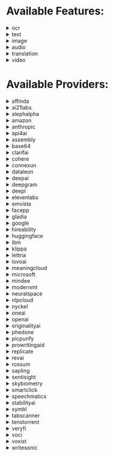 # Available Features:
<details><summary>ocr</summary>

| Subfeatures | Providers |
|----------|-------------|
| **identity_parser** | affinda |
| | amazon |
| | base64 |
| | klippa |
| | microsoft |
| | mindee |
| **invoice_parser** | affinda |
| | amazon |
| | base64 |
| | dataleon |
| | google |
| | klippa |
| | microsoft |
| | mindee |
| | rossum |
| | veryfi |
| **receipt_parser** | affinda |
| | amazon |
| | base64 |
| | dataleon |
| | google |
| | klippa |
| | microsoft |
| | mindee |
| | tabscanner |
| | veryfi |
| **resume_parser** | affinda |
| | hireability |
| | klippa |
| **custom_document_parsing_async** | amazon |
| **data_extraction** | amazon |
| | base64 |
| **ocr** | amazon |
| | api4ai |
| | base64 |
| | clarifai |
| | google |
| | microsoft |
| | sentisight |
| **ocr_async** | amazon |
| | google |
| | oneai |
| **ocr_tables_async** | amazon |
| | google |
| | microsoft |
| **bank_check_parsing** | base64 |
| | mindee |
| | veryfi |

</details>
<details><summary>text</summary>

| Subfeatures | Providers |
|----------|-------------|
| **generation** | ai21labs |
| | anthropic |
| | cohere |
| | google |
| | openai |
| **summarize** | alephalpha |
| | cohere |
| | connexun |
| | emvista |
| | huggingface |
| | meaningcloud |
| | microsoft |
| | oneai |
| | openai |
| | writesonic |
| **anonymization** | amazon |
| | emvista |
| | microsoft |
| | oneai |
| | openai |
| **entity_sentiment** | amazon |
| | google |
| **keyword_extraction** | amazon |
| | emvista |
| | ibm |
| | microsoft |
| | nlpcloud |
| | oneai |
| | openai |
| | tenstorrent |
| **named_entity_recognition** | amazon |
| | google |
| | ibm |
| | lettria |
| | microsoft |
| | neuralspace |
| | nlpcloud |
| | oneai |
| | openai |
| | tenstorrent |
| **sentiment_analysis** | amazon |
| | connexun |
| | emvista |
| | google |
| | ibm |
| | lettria |
| | microsoft |
| | nlpcloud |
| | oneai |
| | openai |
| | sapling |
| | tenstorrent |
| **syntax_analysis** | amazon |
| | emvista |
| | google |
| | ibm |
| | lettria |
| **moderation** | clarifai |
| | google |
| | microsoft |
| | openai |
| **custom_classification** | cohere |
| | openai |
| **custom_named_entity_recognition** | cohere |
| | openai |
| **embeddings** | cohere |
| | google |
| | openai |
| **spell_check** | cohere |
| | microsoft |
| | nlpcloud |
| | openai |
| | prowritingaid |
| | sapling |
| **chat** | google |
| | openai |
| | replicate |
| **code_generation** | google |
| | nlpcloud |
| | openai |
| **topic_extraction** | google |
| | ibm |
| | openai |
| | tenstorrent |
| **question_answer** | huggingface |
| | openai |
| | tenstorrent |
| **prompt_optimization** | openai |
| **search** | openai |
| **ai_detection** | originalityai |
| | sapling |
| **plagia_detection** | originalityai |

</details>
<details><summary>image</summary>

| Subfeatures | Providers |
|----------|-------------|
| **embeddings** | alephalpha |
| **question_answer** | alephalpha |
| **explicit_content** | amazon |
| | api4ai |
| | clarifai |
| | google |
| | microsoft |
| | picpurify |
| | sentisight |
| **face_compare** | amazon |
| | base64 |
| | facepp |
| **face_detection** | amazon |
| | api4ai |
| | clarifai |
| | google |
| | microsoft |
| | picpurify |
| | skybiometry |
| **face_recognition** | amazon |
| | facepp |
| | microsoft |
| **object_detection** | amazon |
| | api4ai |
| | clarifai |
| | google |
| | microsoft |
| | sentisight |
| **anonymization** | api4ai |
| **logo_detection** | api4ai |
| | clarifai |
| | google |
| | microsoft |
| | smartclick |
| **generation** | deepai |
| | openai |
| | replicate |
| | stabilityai |
| **landmark_detection** | google |
| | microsoft |
| **search** | nyckel |
| | sentisight |

</details>
<details><summary>audio</summary>

| Subfeatures | Providers |
|----------|-------------|
| **speech_to_text_async** | amazon |
| | assembly |
| | deepgram |
| | gladia |
| | google |
| | ibm |
| | microsoft |
| | neuralspace |
| | oneai |
| | openai |
| | revai |
| | speechmatics |
| | symbl |
| | voci |
| | voxist |
| **text_to_speech** | amazon |
| | elevenlabs |
| | google |
| | ibm |
| | lovoai |
| | microsoft |
| **text_to_speech_async** | lovoai |

</details>
<details><summary>translation</summary>

| Subfeatures | Providers |
|----------|-------------|
| **automatic_translation** | amazon |
| | deepl |
| | google |
| | huggingface |
| | ibm |
| | microsoft |
| | modernmt |
| | neuralspace |
| | openai |
| | phedone |
| **language_detection** | amazon |
| | google |
| | ibm |
| | microsoft |
| | modernmt |
| | neuralspace |
| | oneai |
| | openai |
| **document_translation** | deepl |
| | google |

</details>
<details><summary>video</summary>

| Subfeatures | Providers |
|----------|-------------|
| **explicit_content_detection_async** | amazon |
| | google |
| **face_detection_async** | amazon |
| | google |
| **label_detection_async** | amazon |
| | google |
| **person_tracking_async** | amazon |
| | google |
| **text_detection_async** | amazon |
| | google |
| **logo_detection_async** | google |
| **object_tracking_async** | google |

</details>


# Available Providers:
<details><summary>affinda</summary>

| Features | Subfeatures |
|----------|-------------|
| **ocr** | identity_parser |
| | invoice_parser |
| | receipt_parser |
| | resume_parser |

</details>
<details><summary>ai21labs</summary>

| Features | Subfeatures |
|----------|-------------|
| **text** | generation |

</details>
<details><summary>alephalpha</summary>

| Features | Subfeatures |
|----------|-------------|
| **image** | embeddings |
| | question_answer |
| **text** | summarize |

</details>
<details><summary>amazon</summary>

| Features | Subfeatures |
|----------|-------------|
| **audio** | speech_to_text_async |
| | text_to_speech |
| **image** | explicit_content |
| | face_compare |
| | face_detection |
| | face_recognition |
| | object_detection |
| **ocr** | custom_document_parsing_async |
| | data_extraction |
| | identity_parser |
| | invoice_parser |
| | ocr |
| | ocr_async |
| | ocr_tables_async |
| | receipt_parser |
| **text** | anonymization |
| | entity_sentiment |
| | keyword_extraction |
| | named_entity_recognition |
| | sentiment_analysis |
| | syntax_analysis |
| **translation** | automatic_translation |
| | language_detection |
| **video** | explicit_content_detection_async |
| | face_detection_async |
| | label_detection_async |
| | person_tracking_async |
| | text_detection_async |

</details>
<details><summary>anthropic</summary>

| Features | Subfeatures |
|----------|-------------|
| **text** | generation |

</details>
<details><summary>api4ai</summary>

| Features | Subfeatures |
|----------|-------------|
| **image** | anonymization |
| | explicit_content |
| | face_detection |
| | logo_detection |
| | object_detection |
| **ocr** | ocr |

</details>
<details><summary>assembly</summary>

| Features | Subfeatures |
|----------|-------------|
| **audio** | speech_to_text_async |

</details>
<details><summary>base64</summary>

| Features | Subfeatures |
|----------|-------------|
| **image** | face_compare |
| **ocr** | bank_check_parsing |
| | data_extraction |
| | identity_parser |
| | invoice_parser |
| | ocr |
| | receipt_parser |

</details>
<details><summary>clarifai</summary>

| Features | Subfeatures |
|----------|-------------|
| **image** | explicit_content |
| | face_detection |
| | logo_detection |
| | object_detection |
| **ocr** | ocr |
| **text** | moderation |

</details>
<details><summary>cohere</summary>

| Features | Subfeatures |
|----------|-------------|
| **text** | custom_classification |
| | custom_named_entity_recognition |
| | embeddings |
| | generation |
| | spell_check |
| | summarize |

</details>
<details><summary>connexun</summary>

| Features | Subfeatures |
|----------|-------------|
| **text** | sentiment_analysis |
| | summarize |

</details>
<details><summary>dataleon</summary>

| Features | Subfeatures |
|----------|-------------|
| **ocr** | invoice_parser |
| | receipt_parser |

</details>
<details><summary>deepai</summary>

| Features | Subfeatures |
|----------|-------------|
| **image** | generation |

</details>
<details><summary>deepgram</summary>

| Features | Subfeatures |
|----------|-------------|
| **audio** | speech_to_text_async |

</details>
<details><summary>deepl</summary>

| Features | Subfeatures |
|----------|-------------|
| **translation** | automatic_translation |
| | document_translation |

</details>
<details><summary>elevenlabs</summary>

| Features | Subfeatures |
|----------|-------------|
| **audio** | text_to_speech |

</details>
<details><summary>emvista</summary>

| Features | Subfeatures |
|----------|-------------|
| **text** | anonymization |
| | keyword_extraction |
| | sentiment_analysis |
| | summarize |
| | syntax_analysis |

</details>
<details><summary>facepp</summary>

| Features | Subfeatures |
|----------|-------------|
| **image** | face_compare |
| | face_recognition |

</details>
<details><summary>gladia</summary>

| Features | Subfeatures |
|----------|-------------|
| **audio** | speech_to_text_async |

</details>
<details><summary>google</summary>

| Features | Subfeatures |
|----------|-------------|
| **audio** | speech_to_text_async |
| | text_to_speech |
| **image** | explicit_content |
| | face_detection |
| | landmark_detection |
| | logo_detection |
| | object_detection |
| **ocr** | invoice_parser |
| | ocr |
| | ocr_async |
| | ocr_tables_async |
| | receipt_parser |
| **text** | chat |
| | code_generation |
| | embeddings |
| | entity_sentiment |
| | generation |
| | moderation |
| | named_entity_recognition |
| | sentiment_analysis |
| | syntax_analysis |
| | topic_extraction |
| **translation** | automatic_translation |
| | document_translation |
| | language_detection |
| **video** | explicit_content_detection_async |
| | face_detection_async |
| | label_detection_async |
| | logo_detection_async |
| | object_tracking_async |
| | person_tracking_async |
| | text_detection_async |

</details>
<details><summary>hireability</summary>

| Features | Subfeatures |
|----------|-------------|
| **ocr** | resume_parser |

</details>
<details><summary>huggingface</summary>

| Features | Subfeatures |
|----------|-------------|
| **text** | question_answer |
| | summarize |
| **translation** | automatic_translation |

</details>
<details><summary>ibm</summary>

| Features | Subfeatures |
|----------|-------------|
| **audio** | speech_to_text_async |
| | text_to_speech |
| **text** | keyword_extraction |
| | named_entity_recognition |
| | sentiment_analysis |
| | syntax_analysis |
| | topic_extraction |
| **translation** | automatic_translation |
| | language_detection |

</details>
<details><summary>klippa</summary>

| Features | Subfeatures |
|----------|-------------|
| **ocr** | identity_parser |
| | invoice_parser |
| | receipt_parser |
| | resume_parser |

</details>
<details><summary>lettria</summary>

| Features | Subfeatures |
|----------|-------------|
| **text** | named_entity_recognition |
| | sentiment_analysis |
| | syntax_analysis |

</details>
<details><summary>lovoai</summary>

| Features | Subfeatures |
|----------|-------------|
| **audio** | text_to_speech |
| | text_to_speech_async |

</details>
<details><summary>meaningcloud</summary>

| Features | Subfeatures |
|----------|-------------|
| **text** | summarize |

</details>
<details><summary>microsoft</summary>

| Features | Subfeatures |
|----------|-------------|
| **audio** | speech_to_text_async |
| | text_to_speech |
| **image** | explicit_content |
| | face_detection |
| | face_recognition |
| | landmark_detection |
| | logo_detection |
| | object_detection |
| **ocr** | identity_parser |
| | invoice_parser |
| | ocr |
| | ocr_tables_async |
| | receipt_parser |
| **text** | anonymization |
| | keyword_extraction |
| | moderation |
| | named_entity_recognition |
| | sentiment_analysis |
| | spell_check |
| | summarize |
| **translation** | automatic_translation |
| | language_detection |

</details>
<details><summary>mindee</summary>

| Features | Subfeatures |
|----------|-------------|
| **ocr** | bank_check_parsing |
| | identity_parser |
| | invoice_parser |
| | receipt_parser |

</details>
<details><summary>modernmt</summary>

| Features | Subfeatures |
|----------|-------------|
| **translation** | automatic_translation |
| | language_detection |

</details>
<details><summary>neuralspace</summary>

| Features | Subfeatures |
|----------|-------------|
| **audio** | speech_to_text_async |
| **text** | named_entity_recognition |
| **translation** | automatic_translation |
| | language_detection |

</details>
<details><summary>nlpcloud</summary>

| Features | Subfeatures |
|----------|-------------|
| **text** | code_generation |
| | keyword_extraction |
| | named_entity_recognition |
| | sentiment_analysis |
| | spell_check |

</details>
<details><summary>nyckel</summary>

| Features | Subfeatures |
|----------|-------------|
| **image** | search |

</details>
<details><summary>oneai</summary>

| Features | Subfeatures |
|----------|-------------|
| **audio** | speech_to_text_async |
| **ocr** | ocr_async |
| **text** | anonymization |
| | keyword_extraction |
| | named_entity_recognition |
| | sentiment_analysis |
| | summarize |
| **translation** | language_detection |

</details>
<details><summary>openai</summary>

| Features | Subfeatures |
|----------|-------------|
| **audio** | speech_to_text_async |
| **image** | generation |
| **text** | anonymization |
| | chat |
| | code_generation |
| | custom_classification |
| | custom_named_entity_recognition |
| | embeddings |
| | generation |
| | keyword_extraction |
| | moderation |
| | named_entity_recognition |
| | prompt_optimization |
| | question_answer |
| | search |
| | sentiment_analysis |
| | spell_check |
| | summarize |
| | topic_extraction |
| **translation** | automatic_translation |
| | language_detection |

</details>
<details><summary>originalityai</summary>

| Features | Subfeatures |
|----------|-------------|
| **text** | ai_detection |
| | plagia_detection |

</details>
<details><summary>phedone</summary>

| Features | Subfeatures |
|----------|-------------|
| **translation** | automatic_translation |

</details>
<details><summary>picpurify</summary>

| Features | Subfeatures |
|----------|-------------|
| **image** | explicit_content |
| | face_detection |

</details>
<details><summary>prowritingaid</summary>

| Features | Subfeatures |
|----------|-------------|
| **text** | spell_check |

</details>
<details><summary>replicate</summary>

| Features | Subfeatures |
|----------|-------------|
| **image** | generation |
| **text** | chat |

</details>
<details><summary>revai</summary>

| Features | Subfeatures |
|----------|-------------|
| **audio** | speech_to_text_async |

</details>
<details><summary>rossum</summary>

| Features | Subfeatures |
|----------|-------------|
| **ocr** | invoice_parser |

</details>
<details><summary>sapling</summary>

| Features | Subfeatures |
|----------|-------------|
| **text** | ai_detection |
| | sentiment_analysis |
| | spell_check |

</details>
<details><summary>sentisight</summary>

| Features | Subfeatures |
|----------|-------------|
| **image** | explicit_content |
| | object_detection |
| | search |
| **ocr** | ocr |

</details>
<details><summary>skybiometry</summary>

| Features | Subfeatures |
|----------|-------------|
| **image** | face_detection |

</details>
<details><summary>smartclick</summary>

| Features | Subfeatures |
|----------|-------------|
| **image** | logo_detection |

</details>
<details><summary>speechmatics</summary>

| Features | Subfeatures |
|----------|-------------|
| **audio** | speech_to_text_async |

</details>
<details><summary>stabilityai</summary>

| Features | Subfeatures |
|----------|-------------|
| **image** | generation |

</details>
<details><summary>symbl</summary>

| Features | Subfeatures |
|----------|-------------|
| **audio** | speech_to_text_async |

</details>
<details><summary>tabscanner</summary>

| Features | Subfeatures |
|----------|-------------|
| **ocr** | receipt_parser |

</details>
<details><summary>tenstorrent</summary>

| Features | Subfeatures |
|----------|-------------|
| **text** | keyword_extraction |
| | named_entity_recognition |
| | question_answer |
| | sentiment_analysis |
| | topic_extraction |

</details>
<details><summary>veryfi</summary>

| Features | Subfeatures |
|----------|-------------|
| **ocr** | bank_check_parsing |
| | invoice_parser |
| | receipt_parser |

</details>
<details><summary>voci</summary>

| Features | Subfeatures |
|----------|-------------|
| **audio** | speech_to_text_async |

</details>
<details><summary>voxist</summary>

| Features | Subfeatures |
|----------|-------------|
| **audio** | speech_to_text_async |

</details>
<details><summary>writesonic</summary>

| Features | Subfeatures |
|----------|-------------|
| **text** | summarize |

</details>
